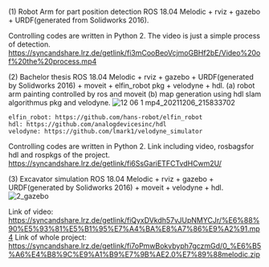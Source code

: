 (1) Robot Arm for part position detection
ROS 18.04 Melodic + rviz + gazebo + URDF(generated from Solidworks 2016).
    
Controlling codes are written in Python 2.
The video is just a simple process of detection.
https://syncandshare.lrz.de/getlink/fi3mCooBeoVcjmoGBHf2bE/Video%20of%20the%20process.mp4

(2) Bachelor thesis
ROS 18.04 Melodic + rviz + gazebo + URDF(generated by Solidworks 2016) + moveit + elfin_robot pkg + velodyne + hdl.
(a) robot arm painting controlled by ros and moveit
(b) map generation using hdl slam algorithmus pkg and velodyne.
![12 06 1 mp4_20211206_215833702](https://user-images.githubusercontent.com/97108973/216660098-27a403f1-563a-4865-bf0c-c42189ef95d9.jpg)

    
    elfin_robot: https://github.com/hans-robot/elfin_robot
    hdl: https://github.com/analogdevicesinc/hdl
    velodyne: https://github.com/lmark1/velodyne_simulator
    
Controlling codes are written in Python 2.
Link including video, rosbagsfor hdl and rospkgs of the project.
https://syncandshare.lrz.de/getlink/fi6SsGariETFCTvdHCwm2U/
    

    
(3) Excavator simulation
ROS 18.04 Melodic + rviz + gazebo + URDF(generated by Solidworks 2016) + moveit + velodyne + hdl.
![2_gazebo](https://user-images.githubusercontent.com/97108973/216640412-17717e53-72b4-4f3d-a516-de69c7c0899b.jpg)

Link of video:
https://syncandshare.lrz.de/getlink/fiQyxDVkdh57vJUpNMYCJr/%E6%88%90%E5%93%81%E5%B1%95%E7%A4%BA%E8%A7%86%E9%A2%91.mp4
Link of whole project:
https://syncandshare.lrz.de/getlink/fi7oPmwBokvbyph7gczmGd/0_%E6%B5%A6%E4%B8%9C%E9%A1%B9%E7%9B%AE2.0%E7%89%88melodic.zip

